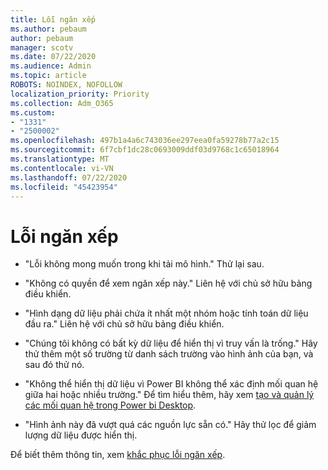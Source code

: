 ```yaml
---
title: Lỗi ngăn xếp
ms.author: pebaum
author: pebaum
manager: scotv
ms.date: 07/22/2020
ms.audience: Admin
ms.topic: article
ROBOTS: NOINDEX, NOFOLLOW
localization_priority: Priority
ms.collection: Adm_O365
ms.custom:
- "1331"
- "2500002"
ms.openlocfilehash: 497b1a4a6c743036ee297eea0fa59278b77a2c15
ms.sourcegitcommit: 6f7cbf1dc28c0693009ddf03d9768c1c65018964
ms.translationtype: MT
ms.contentlocale: vi-VN
ms.lasthandoff: 07/22/2020
ms.locfileid: "45423954"
---
```

# <a name="tile-errors"></a>Lỗi ngăn xếp

- "Lỗi không mong muốn trong khi tải mô hình." Thử lại sau.

- "Không có quyền để xem ngăn xếp này." Liên hệ với chủ sở hữu bảng điều khiển.

- "Hình dạng dữ liệu phải chứa ít nhất một nhóm hoặc tính toán dữ liệu đầu ra." Liên hệ với chủ sở hữu bảng điều khiển.

- "Chúng tôi không có bất kỳ dữ liệu để hiển thị vì truy vấn là trống." Hãy thử thêm một số trường từ danh sách trường vào hình ảnh của bạn, và sau đó thử nó.

- "Không thể hiển thị dữ liệu vì Power BI không thể xác định mối quan hệ giữa hai hoặc nhiều trường." Để tìm hiểu thêm, hãy xem [tạo và quản lý các mối quan hệ trong Power bi Desktop](https://docs.microsoft.com/power-bi/desktop-create-and-manage-relationships).

- "Hình ảnh này đã vượt quá các nguồn lực sẵn có." Hãy thử lọc để giảm lượng dữ liệu được hiển thị.

Để biết thêm thông tin, xem [khắc phục lỗi ngăn xếp](https://docs.microsoft.com/power-bi/refresh-troubleshooting-tile-errors).